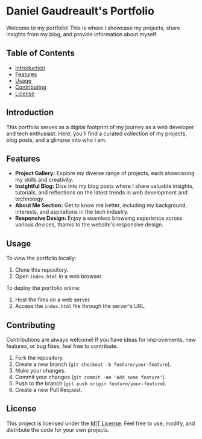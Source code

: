 # Daniel Gaudreault's Portfolio

Welcome to my portfolio! This is where I showcase my projects, share insights from my blog, and provide information about myself.

## Table of Contents

- [Introduction](#introduction)
- [Features](#features)
- [Usage](#usage)
- [Contributing](#contributing)
- [License](#license)

## Introduction

This portfolio serves as a digital footprint of my journey as a web developer and tech enthusiast. Here, you'll find a curated collection of my projects, blog posts, and a glimpse into who I am.

## Features

- **Project Gallery:** Explore my diverse range of projects, each showcasing my skills and creativity.
- **Insightful Blog:** Dive into my blog posts where I share valuable insights, tutorials, and reflections on the latest trends in web development and technology.
- **About Me Section:** Get to know me better, including my background, interests, and aspirations in the tech industry.
- **Responsive Design:** Enjoy a seamless browsing experience across various devices, thanks to the website's responsive design.

## Usage

To view the portfolio locally:

1. Clone this repository.
2. Open `index.html` in a web browser.

To deploy the portfolio online:

1. Host the files on a web server.
2. Access the `index.html` file through the server's URL.

## Contributing

Contributions are always welcome! If you have ideas for improvements, new features, or bug fixes, feel free to contribute.

1. Fork the repository.
2. Create a new branch (`git checkout -b feature/your-feature`).
3. Make your changes.
4. Commit your changes (`git commit -am 'Add some feature'`).
5. Push to the branch (`git push origin feature/your-feature`).
6. Create a new Pull Request.

## License

This project is licensed under the [MIT License](LICENSE). Feel free to use, modify, and distribute the code for your own projects.
